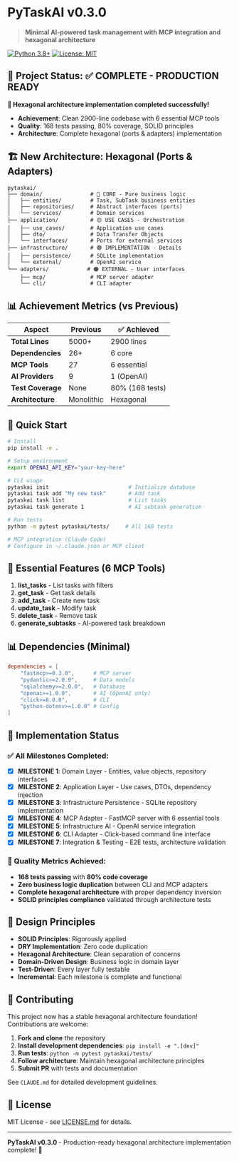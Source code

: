 # PyTaskAI v0.3.0

> **Minimal AI-powered task management with MCP integration and hexagonal architecture**

[![Python 3.8+](https://img.shields.io/badge/python-3.8+-blue.svg)](https://www.python.org/downloads/)
[![License: MIT](https://img.shields.io/badge/License-MIT-yellow.svg)](https://opensource.org/licenses/MIT)

## 🎯 Project Status: ✅ COMPLETE - PRODUCTION READY

**🚀 Hexagonal architecture implementation completed successfully!**

- **Achievement**: Clean 2900-line codebase with 6 essential MCP tools
- **Quality**: 168 tests passing, 80% coverage, SOLID principles
- **Architecture**: Complete hexagonal (ports & adapters) implementation

## 🏗️ New Architecture: Hexagonal (Ports & Adapters)

```
pytaskai/
├── domain/               # 🔵 CORE - Pure business logic
│   ├── entities/         # Task, SubTask business entities  
│   ├── repositories/     # Abstract interfaces (ports)
│   └── services/         # Domain services
├── application/          # 🟡 USE CASES - Orchestration
│   ├── use_cases/        # Application use cases
│   ├── dto/              # Data Transfer Objects
│   └── interfaces/       # Ports for external services
├── infrastructure/       # 🟢 IMPLEMENTATION - Details
│   ├── persistence/      # SQLite implementation
│   └── external/         # OpenAI service
└── adapters/            # 🟠 EXTERNAL - User interfaces
    ├── mcp/              # MCP server adapter
    └── cli/              # CLI adapter
```

## 📊 Achievement Metrics (vs Previous)

| Aspect | Previous | ✅ Achieved |
|--------|----------|-------------|
| **Total Lines** | 5000+ | 2900 lines |
| **Dependencies** | 26+ | 6 core |
| **MCP Tools** | 27 | 6 essential |
| **AI Providers** | 9 | 1 (OpenAI) |
| **Test Coverage** | None | 80% (168 tests) |
| **Architecture** | Monolithic | Hexagonal |

## 🚀 Quick Start

```bash
# Install
pip install -e .

# Setup environment
export OPENAI_API_KEY="your-key-here"

# CLI usage
pytaskai init                         # Initialize database
pytaskai task add "My new task"       # Add task
pytaskai task list                    # List tasks
pytaskai task generate 1              # AI subtask generation

# Run tests
python -m pytest pytaskai/tests/     # All 168 tests

# MCP integration (Claude Code)
# Configure in ~/.claude.json or MCP client
```

## 🔧 Essential Features (6 MCP Tools)

1. **list_tasks** - List tasks with filters
2. **get_task** - Get task details
3. **add_task** - Create new task
4. **update_task** - Modify task
5. **delete_task** - Remove task
6. **generate_subtasks** - AI-powered task breakdown

## 📊 Dependencies (Minimal)

```toml
dependencies = [
    "fastmcp>=0.3.0",      # MCP server
    "pydantic>=2.0.0",     # Data models
    "sqlalchemy>=2.0.0",   # Database
    "openai>=1.0.0",       # AI (OpenAI only)
    "click>=8.0.0",        # CLI
    "python-dotenv>=1.0.0" # Config
]
```

## 🏁 Implementation Status

### ✅ All Milestones Completed:
- [x] **MILESTONE 1**: Domain Layer - Entities, value objects, repository interfaces
- [x] **MILESTONE 2**: Application Layer - Use cases, DTOs, dependency injection
- [x] **MILESTONE 3**: Infrastructure Persistence - SQLite repository implementation
- [x] **MILESTONE 4**: MCP Adapter - FastMCP server with 6 essential tools
- [x] **MILESTONE 5**: Infrastructure AI - OpenAI service integration
- [x] **MILESTONE 6**: CLI Adapter - Click-based command line interface
- [x] **MILESTONE 7**: Integration & Testing - E2E tests, architecture validation

### 🎯 Quality Metrics Achieved:
- **168 tests passing** with **80% code coverage**
- **Zero business logic duplication** between CLI and MCP adapters  
- **Complete hexagonal architecture** with proper dependency inversion
- **SOLID principles compliance** validated through architecture tests

## 🎯 Design Principles

- **SOLID Principles**: Rigorously applied
- **DRY Implementation**: Zero code duplication
- **Hexagonal Architecture**: Clean separation of concerns
- **Domain-Driven Design**: Business logic in domain layer
- **Test-Driven**: Every layer fully testable
- **Incremental**: Each milestone is complete and functional

## 🤝 Contributing

This project now has a stable hexagonal architecture foundation! Contributions are welcome:

1. **Fork and clone** the repository
2. **Install development dependencies**: `pip install -e ".[dev]"`
3. **Run tests**: `python -m pytest pytaskai/tests/`
4. **Follow architecture**: Maintain hexagonal architecture principles
5. **Submit PR** with tests and documentation

See `CLAUDE.md` for detailed development guidelines.

## 📄 License

MIT License - see [LICENSE.md](LICENSE.md) for details.

---

**PyTaskAI v0.3.0** - Production-ready hexagonal architecture implementation complete! 🎉